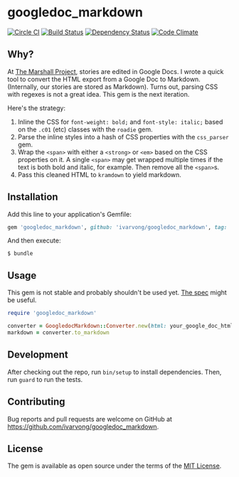# googledoc_markdown

[![Circle CI](https://circleci.com/gh/ivarvong/googledoc_markdown.svg?style=svg)](https://circleci.com/gh/ivarvong/googledoc_markdown)
[![Build Status](https://travis-ci.org/ivarvong/googledoc_markdown.svg?branch=master)](https://travis-ci.org/ivarvong/googledoc_markdown)
[![Dependency Status](https://gemnasium.com/ivarvong/googledoc_markdown.svg)](https://gemnasium.com/ivarvong/googledoc_markdown)
[![Code Climate](https://codeclimate.com/github/ivarvong/googledoc_markdown/badges/gpa.svg)](https://codeclimate.com/github/ivarvong/googledoc_markdown)

## Why?

At [The Marshall Project](https://www.themarshallproject.org/), stories are edited in Google Docs. I wrote a quick tool to convert the HTML export from a Google Doc to Markdown. (Internally, our stories are stored as Markdown). Turns out, parsing CSS with regexes is not a great idea. This gem is the next iteration.

Here's the strategy:

1. Inline the CSS for `font-weight: bold;` and `font-style: italic;` based on the `.c01` (etc) classes with the `roadie` gem.
2. Parse the inline styles into a hash of CSS properties with the `css_parser` gem.
3. Wrap the `<span>` with either a `<strong>` or `<em>` based on the CSS properties on it. A single `<span>` may get wrapped multiple times if the text is both bold and italic, for example. Then remove all the `<span>`s.
4. Pass this cleaned HTML to `kramdown` to yield markdown.

## Installation

Add this line to your application's Gemfile:

```ruby
gem 'googledoc_markdown', github: 'ivarvong/googledoc_markdown', tag: 'v0.1.0'
```

And then execute:

    $ bundle

## Usage

This gem is not stable and probably shouldn't be used yet. [The spec](https://github.com/ivarvong/googledoc_markdown/blob/master/spec/googledoc_markdown/converter_spec.rb) might be useful.

```ruby
require 'googledoc_markdown'

converter = GoogledocMarkdown::Converter.new(html: your_google_doc_html)
markdown = converter.to_markdown
```

## Development

After checking out the repo, run `bin/setup` to install dependencies. Then, run `guard` to run the tests.

## Contributing

Bug reports and pull requests are welcome on GitHub at https://github.com/ivarvong/googledoc_markdown.

## License

The gem is available as open source under the terms of the [MIT License](https://opensource.org/licenses/MIT).
